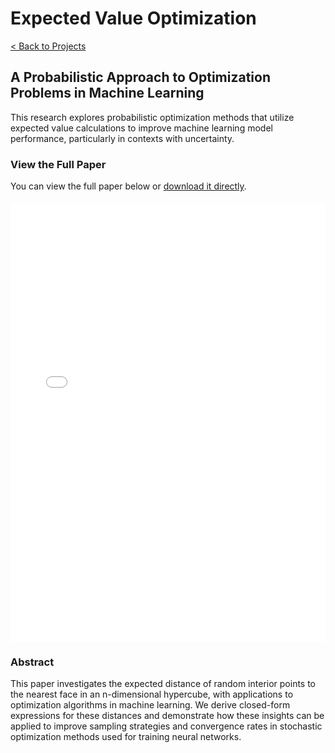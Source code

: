 # Expected Value Optimization

[< Back to Projects](/blog/projects)

## A Probabilistic Approach to Optimization Problems in Machine Learning

This research explores probabilistic optimization methods that utilize expected value calculations to improve machine learning model performance, particularly in contexts with uncertainty.

### View the Full Paper

You can view the full paper below or [download it directly](/blog/projects/expected_val/Expected_Distance_of_a_Random_Interior_Point_of_an_n_cube_to_its_nearest_face.pdf).

<div style="width: 100%; height: 700px; margin: 20px 0;">
<embed src="/blog/projects/expected_val/Expected_Distance_of_a_Random_Interior_Point_of_an_n_cube_to_its_nearest_face.pdf" type="application/pdf" width="100%" height="100%">
</div>

### Abstract

This paper investigates the expected distance of random interior points to the nearest face in an n-dimensional hypercube, with applications to optimization algorithms in machine learning. We derive closed-form expressions for these distances and demonstrate how these insights can be applied to improve sampling strategies and convergence rates in stochastic optimization methods used for training neural networks.